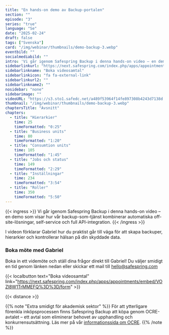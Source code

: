 ```yaml
---
title: "En hands-on demo av Backup-portalen"
section: ""
episode: "3"
series: "true"
language: "Se"
date: "2025-02-24"
draft: false
tags: ["Svenska"]
card: "/img/webinar/thumbnails/demo-backup-3.webp"
eventbild: ""
socialmediabild: ""
intro: 'Vi går igenom Safespring Backup i denna hands-on video – en demo som visar vår backup-som-tjänst'
sidebarlinkurl: "https://next.safespring.com/index.php/apps/appointments/embed/VOZl8W1TrMMEFQ%3D%3D/form"
sidebarlinkname: "Boka videosamtal"
sidebarlinkicon: "fa fa-external-link"
sidebarlinkurl2: ""
sidebarlinkname2: ""
nosidebar: "none"
sidebarimage: ""
videoURL: "https://s3.sto1.safedc.net/a489f53964f14fe897308b4243d7138d:processedvideos/demo-backup-3/master.m3u8"
thumbnail: "/img/webinar/thumbnails/demo-backup-3.webp"
chaptersTitle: "Avsnitt"
chapters:
  - title: "Hierarkier"
    time: 25
    timeFormatted: "0:25"
  - title: "Business units"
    time: 80
    timeFormatted: "1:20"
  - title: "Consumtion units"
    time: 105
    timeFormatted: "1:45"
  - title: "Jobs och status"
    time: 149
    timeFormatted: "2:29"
  - title: "Inställningar"
    time: 234
    timeFormatted: "3:54"
  - title: "Roller"
    time: 350
    timeFormatted: "5:50"
---
```


{{< ingress >}}
Vi går igenom Safespring Backup i denna hands-on video – en demo som visar hur vår backup-som-tjänst kombinerar automatiska off-site-lösningar, self-service och full API-integration. 
{{< /ingress >}}

I videon förklarar Gabriel hur du praktist går till väga för att skapa backuper, hierarkier och kontrollerar hälsan på din skyddade data.

### Boka möte med Gabriel
Boka in ett videmöte och ställ dina frågor direkt till Gabriel! Du väljer smidigt en tid genom länken nedan eller skickar ett mail till hello@safespring.com

{{< localbutton text="Boka videosamtal" link="https://next.safespring.com/index.php/apps/appointments/embed/VOZl8W1TrMMEFQ%3D%3D/form" >}}

{{< distance >}}

{{% note "Extra smidigt för akademisk sektor" %}}
För att ytterligare förenkla inköpsprocessen finns Safespring Backup att köpa genom OCRE-avtalet – ett avtal som eliminerar behovet av upphandling och konkurrensutsättning. Läs mer på vår [informationssida om OCRE](/branscher/utbildning-forskning/).
{{% /note %}}



